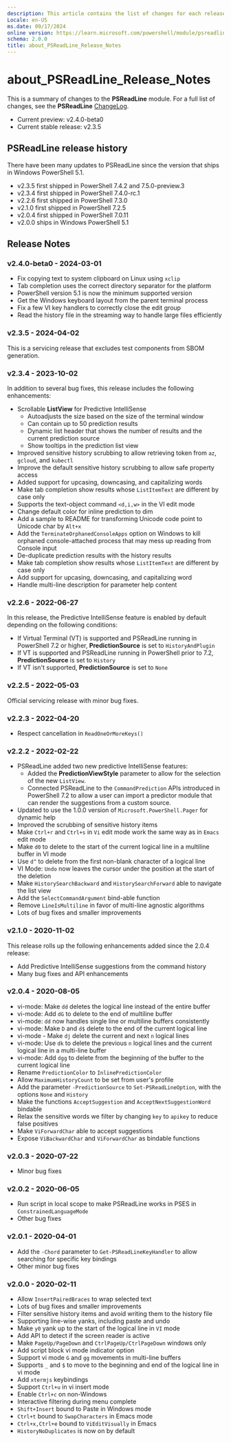 ```yaml
---
description: This article contains the list of changes for each released version of PSReadLine.
Locale: en-US
ms.date: 09/17/2024
online version: https://learn.microsoft.com/powershell/module/psreadline/about/about_psreadline_release_notes?view=powershell-7.2&WT.mc_id=ps-gethelp
schema: 2.0.0
title: about_PSReadLine_Release_Notes
---
```

# about_PSReadLine_Release_Notes

This is a summary of changes to the **PSReadLine** module. For a full list of
changes, see the **PSReadLine** [ChangeLog][01].

- Current preview: v2.4.0-beta0
- Current stable release: v2.3.5

## PSReadLine release history

There have been many updates to PSReadLine since the version that ships in
Windows PowerShell 5.1.

- v2.3.5 first shipped in PowerShell 7.4.2 and 7.5.0-preview.3
- v2.3.4 first shipped in PowerShell 7.4.0-rc.1
- v2.2.6 first shipped in PowerShell 7.3.0
- v2.1.0 first shipped in PowerShell 7.2.5
- v2.0.4 first shipped in PowerShell 7.0.11
- v2.0.0 ships in Windows PowerShell 5.1

## Release Notes

### v2.4.0-beta0 - 2024-03-01

- Fix copying text to system clipboard on Linux using `xclip`
- Tab completion uses the correct directory separator for the platform
- PowerShell version 5.1 is now the minimum supported version
- Get the Windows keyboard layout from the parent terminal process
- Fix a few VI key handlers to correctly close the edit group
- Read the history file in the streaming way to handle large files efficiently

### v2.3.5 - 2024-04-02

This is a servicing release that excludes test components from SBOM generation.

### v2.3.4 - 2023-10-02

In addition to several bug fixes, this release includes the following
enhancements:

- Scrollable **ListView** for Predictive IntelliSense
  - Autoadjusts the size based on the size of the terminal window
  - Can contain up to 50 prediction results
  - Dynamic list header that shows the number of results and the current
    prediction source
  - Show tooltips in the prediction list view
- Improved sensitive history scrubbing to allow retrieving token from `az`,
  `gcloud`, and `kubectl`
- Improve the default sensitive history scrubbing to allow safe property access
- Added support for upcasing, downcasing, and capitalizing words
- Make tab completion show results whose `ListItemText` are different by case
  only
- Supports the text-object command `<d,i,w>` in the VI edit mode
- Change default color for inline prediction to dim
- Add a sample to README for transforming Unicode code point to Unicode char by
  `Alt+x`
- Add the `TerminateOrphanedConsoleApps` option on Windows to kill orphaned
  console-attached process that may mess up reading from Console input
- De-duplicate prediction results with the history results
- Make tab completion show results whose `ListItemText` are different by case only
- Add support for upcasing, downcasing, and capitalizing word
- Handle multi-line description for parameter help content

### v2.2.6 - 2022-06-27

In this release, the Predictive IntelliSense feature is enabled by default
depending on the following conditions:

- If Virtual Terminal (VT) is supported and PSReadLine running in PowerShell
  7.2 or higher, **PredictionSource** is set to `HistoryAndPlugin`
- If VT is supported and PSReadLine running in PowerShell prior to 7.2,
  **PredictionSource** is set to `History`
- If VT isn't supported, **PredictionSource** is set to `None`

### v2.2.5 - 2022-05-03

Official servicing release with minor bug fixes.

### v2.2.3 - 2022-04-20

- Respect cancellation in `ReadOneOrMoreKeys()`

### v2.2.2 - 2022-02-22

- PSReadLine added two new predictive IntelliSense features:
  - Added the **PredictionViewStyle** parameter to allow for the selection of
    the new `ListView`.
  - Connected PSReadLine to the `CommandPrediction` APIs introduced in
    PowerShell 7.2 to allow a user can import a predictor module that can
    render the suggestions from a custom source.
- Updated to use the 1.0.0 version of `Microsoft.PowerShell.Pager` for
  dynamic help
- Improved the scrubbing of sensitive history items
- Make `Ctrl+r` and `Ctrl+s` in `Vi` edit mode work the same way as in `Emacs`
  edit mode
- Make `d0` to delete to the start of the current logical line in a multiline
  buffer in VI mode
- Use `d^` to delete from the first non-blank character of a logical line
- VI Mode: `Undo` now leaves the cursor under the position at the start of the
  deletion
- Make `HistorySearchBackward` and `HistorySearchForward` able to navigate the
  list view
- Add the `SelectCommandArgument` bind-able function
- Remove `LineIsMultiline` in favor of multi-line agnostic algorithms
- Lots of bug fixes and smaller improvements

### v2.1.0 - 2020-11-02

This release rolls up the following enhancements added since the 2.0.4
release:

- Add Predictive IntelliSense suggestions from the command history
- Many bug fixes and API enhancements

### v2.0.4 - 2020-08-05

- vi-mode: Make `dd` deletes the logical line instead of the entire buffer
- vi-mode: Add `dG` to delete to the end of multiline buffer
- vi-mode: `dd` now handles single line or multiline buffers consistently
- vi-mode: Make `D` and `d$` delete to the end of the current logical line
- vi-mode - Make `dj` delete the current and next `n` logical lines
- vi-mode: Use `dk` to delete the previous `n` logical lines and the current
  logical line in a multi-line buffer
- vi-mode: Add `dgg` to delete from the beginning of the buffer to the current
  logical line
- Rename `PredictionColor` to `InlinePredictionColor`
- Allow `MaximumHistoryCount` to be set from user's profile
- Add the parameter `-PredictionSource` to `Set-PSReadLineOption`, with the options `None` and `History`
- Make the functions `AcceptSuggestion` and `AcceptNextSuggestionWord` bindable
- Relax the sensitive words we filter by changing `key` to `apikey` to reduce false positives
- Make `ViForwardChar` able to accept suggestions
- Expose `ViBackwardChar` and `ViForwardChar` as bindable functions

### v2.0.3 - 2020-07-22

- Minor bug fixes

### v2.0.2 - 2020-06-05

- Run script in local scope to make PSReadLine works in PSES in
  `ConstrainedLanguageMode`
- Other bug fixes

### v2.0.1 - 2020-04-01

- Add the `-Chord` parameter to `Get-PSReadLineKeyHandler` to allow searching
  for specific key bindings
- Other minor bug fixes

### v2.0.0 - 2020-02-11

- Allow `InsertPairedBraces` to wrap selected text
- Lots of bug fixes and smaller improvements
- Filter sensitive history items and avoid writing them to the history file
- Supporting line-wise yanks, including paste and undo
- Make `y0` yank up to the start of the logical line in `VI` mode
- Add API to detect if the screen reader is active
- Make `PageUp/PageDown` and `CtrlPageUp/CtrlPageDown` windows only
- Add script block vi mode indicator option
- Support vi mode `G` and `gg` movements in multi-line buffers
- Supports `_` and `$` to move to the beginning and end of the logical line in
  vi mode
- Add `xtermjs` keybindings
- Support `Ctrl+u` in vi insert mode
- Enable `Ctrl+c` on non-Windows
- Interactive filtering during menu complete
- `Shift+Insert` bound to Paste in Windows mode
- `Ctrl+t` bound to `SwapCharacters` in Emacs mode
- `Ctrl+x,Ctrl+e` bound to `ViEditVisually` in Emacs
- `HistoryNoDuplicates` is now on by default

<!-- link references -->
[01]: https://github.com/PowerShell/PSReadLine/blob/master/PSReadLine/Changes.txt

